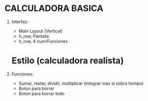 # CALCULADORA BASICA

1. Interfaz:

   - Main Layout (Vertical)
   - h_row, Pantalla
   - h_row, 4 num/Funciones

   # Estilo (calculadora realista)

2. Funciones:
   - Sumar, restar, dividir, multiplicar (integrar mas si sobra tiempo)
   - Boton para borrar
   - Boton para borrar todo
